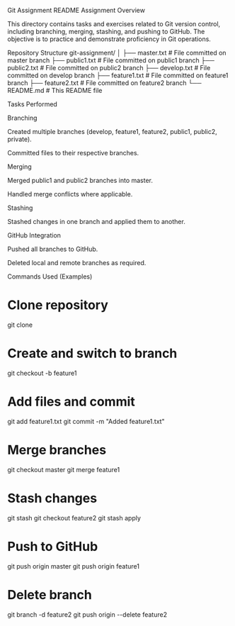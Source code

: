 Git Assignment README
Assignment Overview

This directory contains tasks and exercises related to Git version control, including branching, merging, stashing, and pushing to GitHub. The objective is to practice and demonstrate proficiency in Git operations.

Repository Structure
git-assignment/
│
├── master.txt          # File committed on master branch
├── public1.txt         # File committed on public1 branch
├── public2.txt         # File committed on public2 branch
├── develop.txt         # File committed on develop branch
├── feature1.txt        # File committed on feature1 branch
├── feature2.txt        # File committed on feature2 branch
└── README.md           # This README file

Tasks Performed

Branching

Created multiple branches (develop, feature1, feature2, public1, public2, private).

Committed files to their respective branches.

Merging

Merged public1 and public2 branches into master.

Handled merge conflicts where applicable.

Stashing

Stashed changes in one branch and applied them to another.

GitHub Integration

Pushed all branches to GitHub.

Deleted local and remote branches as required.

Commands Used (Examples)
# Clone repository
git clone <repo-url>

# Create and switch to branch
git checkout -b feature1

# Add files and commit
git add feature1.txt
git commit -m "Added feature1.txt"

# Merge branches
git checkout master
git merge feature1

# Stash changes
git stash
git checkout feature2
git stash apply

# Push to GitHub
git push origin master
git push origin feature1

# Delete branch
git branch -d feature2
git push origin --delete feature2
